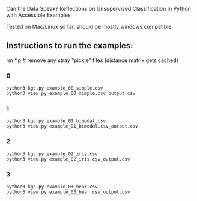 Can the Data Speak? Reflections on Unsupervised Classification
  In Python with Accessible Examples

Tested on Mac/Linux so far, should be mostly windows compatible

## Instructions to run the examples:
rm *.p  # remove any stray "pickle" files (distance matrix gets cached)

### 0
```
python3 kgc.py example_00_simple.csv
python3 view.py example_00_simple.csv_output.csv
```
### 1
```
python3 kgc.py example_01_bimodal.csv
python3 view.py example_01_bimodal.csv_output.csv
```
### 2
```
python3 kgc.py example_02_iris.csv
python3 view.py example_02_iris.csv_output.csv
```

### 3
```
python3 kgc.py example_03_bear.csv
python3 view.py example_03_bear.csv_output.csv
```

